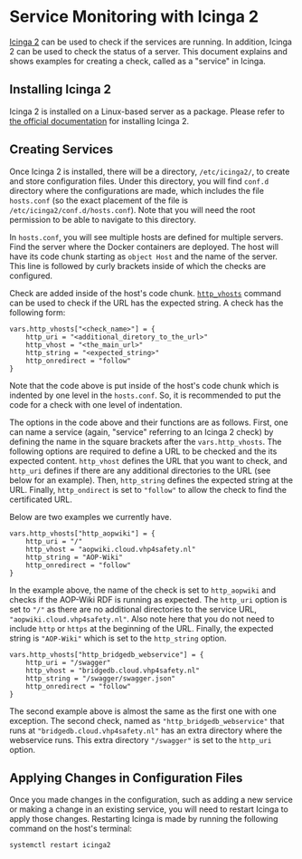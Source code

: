 
# Service Monitoring with Icinga 2

[Icinga 2](https://icinga.com/docs/icinga-2/latest/doc/01-about/) can be used to check if the services are running. In addition, Icinga 2 can be used to check the status of a server. This document explains and shows examples for creating a check, called as a "service" in Icinga. 

## Installing Icinga 2

Icinga 2 is installed on a Linux-based server as a package. Please refer to [the official documentation](https://icinga.com/docs/icinga-2/latest/doc/02-installation/) for installing Icinga 2.


## Creating Services

Once Icinga 2 is installed, there will be a directory, `/etc/icinga2/`, to create and store configuration files. Under this directory, you will find `conf.d` directory where the configurations are made, which includes the file `hosts.conf` (so the exact placement of the file is `/etc/icinga2/conf.d/hosts.conf`). Note that you will need the root permission to be able to navigate to this directory. 

In `hosts.conf`, you will see multiple hosts are defined for multiple servers. Find the server where the Docker containers are deployed. The host will have its code chunk starting as `object Host` and the name of the server. This line is followed by curly brackets inside of which the checks are configured. 

Check are added inside of the host's code chunk. [`http_vhosts`](https://icinga.com/docs/icinga-2/latest/doc/10-icinga-template-library/#http) command can be used to check if the URL has the expected string. A check has the following form:

```
vars.http_vhosts["<check_name>"] = {
    http_uri = "<additional_diretory_to_the_url>"
    http_vhost = "<the_main_url>"
    http_string = "<expected_string>"
    http_onredirect = "follow"
}
```

Note that the code above is put inside of the host's code chunk which is indented by one level in the `hosts.conf`. So, it is recommended to put the code for a check with one level of indentation.

The options in the code above and their functions are as follows. First, one can name a service (again, "service" referring to an Icinga 2 check) by defining the name in the square brackets after the `vars.http_vhosts`. The following options are required to define a URL to be checked and the its expected content. `http_vhost` defines the URL that you want to check, and `http_uri` defines if there are any additional directories to the URL (see below for an example). Then, `http_string` defines the expected string at the URL. Finally, `http_ondirect` is set to `"follow"` to allow the check to find the certificated URL. 

Below are two examples we currently have. 

```
vars.http_vhosts["http_aopwiki"] = {
    http_uri = "/"
    http_vhost = "aopwiki.cloud.vhp4safety.nl"
    http_string = "AOP-Wiki"
    http_onredirect = "follow"
}
```

In the example above, the name of the check is set to `http_aopwiki` and checks if the AOP-Wiki RDF is running as expected. The `http_uri` option is set to `"/"` as there are no additional directories to the service URL, `"aopwiki.cloud.vhp4safety.nl"`. Also note here that you do not need to include `http` or `https` at the beginning of the URL. Finally, the expected string is `"AOP-Wiki"` which is set to the `http_string` option.

```
vars.http_vhosts["http_bridgedb_webservice"] = {
    http_uri = "/swagger"
    http_vhost = "bridgedb.cloud.vhp4safety.nl"
    http_string = "/swagger/swagger.json"
    http_onredirect = "follow"
}
```

The second example above is almost the same as the first one with one exception. The second check, named as `"http_bridgedb_webservice"` that runs at `"bridgedb.cloud.vhp4safety.nl"` has an extra directory where the webservice runs. This extra directory `"/swagger"` is set to the `http_uri` option. 


## Applying Changes in Configuration Files

Once you made changes in the configuration, such as adding a new service or making a change in an existing service, you will need to restart Icinga to apply those changes. Restarting Icinga is made by running the following command on the host's terminal:

`systemctl restart icinga2`

